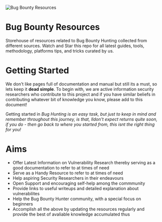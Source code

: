 
![Bug Bounty Resources](https://raw.githubusercontent.com/BugBountyResources/Resources/master/BBR%20alpha%20logo.png)


# Bug Bounty Resources
Storehouse of resources related to Bug Bounty Hunting collected from different sources. Watch and Star this repo for all latest guides, tools, methodology, platforms tips, and tricks curated by us.

# Getting Started

We don't like pages full of documentation and manual but still its a must, so lets keep it **dead simple**.
To begin with, we are active information security researchers who contribute to this project and if you have similar beliefs in contributing whatever bit of knowledge you know, please add to this document!

Getting started in *Bug Hunting is an easy task, but just to keep in mind and remember throughout this journey, is that, lldon't expect returns quite soon, if you do - then go back to where you started from, this isnt the right thing for you!* 

# Aims
 - Offer Latest Information on Vulnerability Research thereby serving as a good documentation to refer to at times of need
 - Serve as a Handy Resource to refer to at times of need
 - Help aspiring Security Researchers in their endeavours
 - Open Support and encouraging self-help among the commmunity
 - Provide links to useful writeups and detailed explanation about vulnerabilites
 - Help the Bug Bounty Hunter community, with a special focus on beginners
 - Accomplish all the above by updating the resources regularly and provide the best of avaliable knowledge accumulated thus
 


